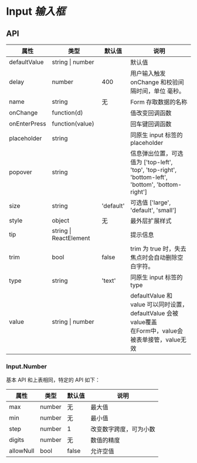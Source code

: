 # Input *输入框*

<example />

## API

| 属性 | 类型 | 默认值 | 说明 |
| --- | --- | --- | --- |
| defaultValue | string \| number | | 默认值 |
| delay | number | 400 | 用户输入触发 onChange 和校验间隔时间，单位 毫秒。|
| name | string | 无 | Form 存取数据的名称 |
| onChange | function(d) | | 值改变回调函数 |
| onEnterPress | function(value) | | 回车键回调函数 |
| placeholder | string | | 同原生 input 标签的 placeholder |
| popover | string | | 信息弹出位置，可选值为 \['top-left', 'top', 'top-right', 'bottom-left', 'bottom', 'bottom-right'] |
| size | string | 'default' | 可选值 \['large', 'default', 'small'] |
| style | object | 无 | 最外层扩展样式 |
| tip | string \| ReactElement | | 提示信息 |
| trim | bool | false | trim 为 true 时，失去焦点时会自动删除空白字符。 |
| type | string | 'text' | 同原生 input 标签的 type |
| value | string \| number | | defaultValue 和 value 可以同时设置，defaultValue 会被value覆盖<br />在Form中，value会被表单接管，value无效 |

### Input.Number

基本 API 和上表相同，特定的 API 如下：

| 属性 | 类型 | 默认值 | 说明 |
| --- | --- | --- | --- |
| max | number | 无 | 最大值 |
| min | number | 无 | 最小值 |
| step | number | 1 | 改变数字跨度，可为小数 |
| digits | number | 无 | 数值的精度 |
| allowNull | bool | false | 允许空值 | 
